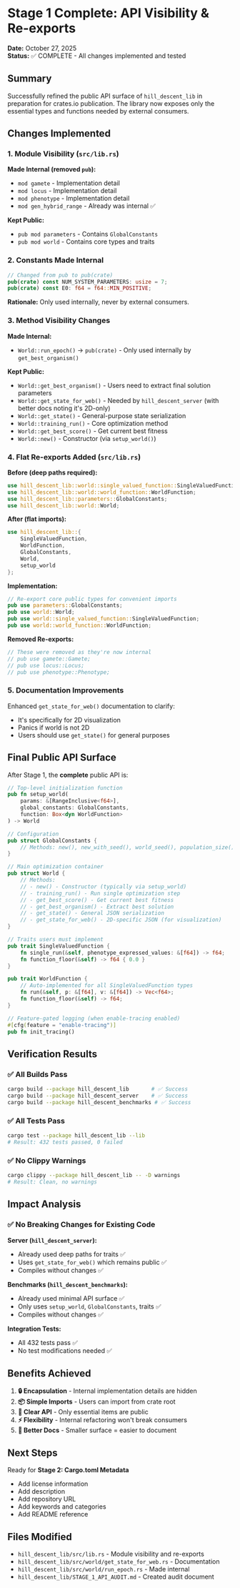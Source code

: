 # Stage 1 Complete: API Visibility & Re-exports

**Date:** October 27, 2025  
**Status:** ✅ COMPLETE - All changes implemented and tested

## Summary

Successfully refined the public API surface of `hill_descent_lib` in preparation for crates.io publication. The library now exposes only the essential types and functions needed by external consumers.

## Changes Implemented

### 1. Module Visibility (`src/lib.rs`)

**Made Internal (removed `pub`):**
- `mod gamete` - Implementation detail
- `mod locus` - Implementation detail  
- `mod phenotype` - Implementation detail
- `mod gen_hybrid_range` - Already was internal ✅

**Kept Public:**
- `pub mod parameters` - Contains `GlobalConstants`
- `pub mod world` - Contains core types and traits

### 2. Constants Made Internal

```rust
// Changed from pub to pub(crate)
pub(crate) const NUM_SYSTEM_PARAMETERS: usize = 7;
pub(crate) const E0: f64 = f64::MIN_POSITIVE;
```

**Rationale:** Only used internally, never by external consumers.

### 3. Method Visibility Changes

**Made Internal:**
- `World::run_epoch()` → `pub(crate)` - Only used internally by `get_best_organism()`

**Kept Public:**
- `World::get_best_organism()` - Users need to extract final solution parameters
- `World::get_state_for_web()` - Needed by `hill_descent_server` (with better docs noting it's 2D-only)
- `World::get_state()` - General-purpose state serialization
- `World::training_run()` - Core optimization method
- `World::get_best_score()` - Get current best fitness
- `World::new()` - Constructor (via `setup_world()`)

### 4. Flat Re-exports Added (`src/lib.rs`)

**Before (deep paths required):**
```rust
use hill_descent_lib::world::single_valued_function::SingleValuedFunction;
use hill_descent_lib::world::world_function::WorldFunction;
use hill_descent_lib::parameters::GlobalConstants;
use hill_descent_lib::world::World;
```

**After (flat imports):**
```rust
use hill_descent_lib::{
    SingleValuedFunction, 
    WorldFunction, 
    GlobalConstants, 
    World,
    setup_world
};
```

**Implementation:**
```rust
// Re-export core public types for convenient imports
pub use parameters::GlobalConstants;
pub use world::World;
pub use world::single_valued_function::SingleValuedFunction;
pub use world::world_function::WorldFunction;
```

**Removed Re-exports:**
```rust
// These were removed as they're now internal
// pub use gamete::Gamete;
// pub use locus::Locus;
// pub use phenotype::Phenotype;
```

### 5. Documentation Improvements

Enhanced `get_state_for_web()` documentation to clarify:
- It's specifically for 2D visualization
- Panics if world is not 2D
- Users should use `get_state()` for general purposes

## Final Public API Surface

After Stage 1, the **complete** public API is:

```rust
// Top-level initialization function
pub fn setup_world(
    params: &[RangeInclusive<f64>],
    global_constants: GlobalConstants,
    function: Box<dyn WorldFunction>
) -> World

// Configuration
pub struct GlobalConstants {
    // Methods: new(), new_with_seed(), world_seed(), population_size(), target_regions()
}

// Main optimization container
pub struct World {
    // Methods:
    // - new() - Constructor (typically via setup_world)
    // - training_run() - Run single optimization step
    // - get_best_score() - Get current best fitness
    // - get_best_organism() - Extract best solution
    // - get_state() - General JSON serialization
    // - get_state_for_web() - 2D-specific JSON (for visualization)
}

// Traits users must implement
pub trait SingleValuedFunction {
    fn single_run(&self, phenotype_expressed_values: &[f64]) -> f64;
    fn function_floor(&self) -> f64 { 0.0 }
}

pub trait WorldFunction {
    // Auto-implemented for all SingleValuedFunction types
    fn run(&self, p: &[f64], v: &[f64]) -> Vec<f64>;
    fn function_floor(&self) -> f64;
}

// Feature-gated logging (when enable-tracing enabled)
#[cfg(feature = "enable-tracing")]
pub fn init_tracing()
```

## Verification Results

### ✅ All Builds Pass
```bash
cargo build --package hill_descent_lib       # ✅ Success
cargo build --package hill_descent_server    # ✅ Success  
cargo build --package hill_descent_benchmarks # ✅ Success
```

### ✅ All Tests Pass
```bash
cargo test --package hill_descent_lib --lib
# Result: 432 tests passed, 0 failed
```

### ✅ No Clippy Warnings
```bash
cargo clippy --package hill_descent_lib -- -D warnings
# Result: Clean, no warnings
```

## Impact Analysis

### ✅ No Breaking Changes for Existing Code

**Server (`hill_descent_server`):**
- Already used deep paths for traits ✅
- Uses `get_state_for_web()` which remains public ✅
- Compiles without changes ✅

**Benchmarks (`hill_descent_benchmarks`):**
- Already used minimal API surface ✅
- Only uses `setup_world`, `GlobalConstants`, traits ✅
- Compiles without changes ✅

**Integration Tests:**
- All 432 tests pass ✅
- No test modifications needed ✅

## Benefits Achieved

1. **🔒 Encapsulation** - Internal implementation details are hidden
2. **📦 Simple Imports** - Users can import from crate root
3. **🎯 Clear API** - Only essential items are public
4. **⚡ Flexibility** - Internal refactoring won't break consumers
5. **📖 Better Docs** - Smaller surface = easier to document

## Next Steps

Ready for **Stage 2: Cargo.toml Metadata**
- Add license information
- Add description
- Add repository URL
- Add keywords and categories
- Add README reference

## Files Modified

- `hill_descent_lib/src/lib.rs` - Module visibility and re-exports
- `hill_descent_lib/src/world/get_state_for_web.rs` - Documentation
- `hill_descent_lib/src/world/run_epoch.rs` - Made internal
- `hill_descent_lib/STAGE_1_API_AUDIT.md` - Created audit document
